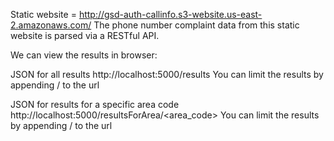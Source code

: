 Static website = http://gsd-auth-callinfo.s3-website.us-east-2.amazonaws.com/
The phone number complaint data from this static website is parsed via a RESTful API.

We can view the results in browser:

JSON for all results
http://localhost:5000/results
You can limit the results by appending /<limit> to the url
  
JSON for results for a specific area code
http://localhost:5000/resultsForArea/<area_code>
You can limit the results by appending /<limit> to the url


